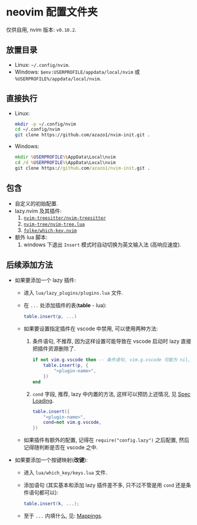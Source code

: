 # neovim 配置文件夹

仅供自用, nvim 版本: `v0.10.2`.

## 放置目录

- Linux: `~/.config/nvim`.
- Windows: `$env:USERPROFILE/appdata/local/nvim` 或 `%USERPROFILE%/appdata/local/nvim`.

## 直接执行

- Linux:

  ```bash
  mkdir -p ~/.config/nvim
  cd ~/.config/nvim
  git clone https://github.com/azazo1/nvim-init.git .
  ```

- Windows:

  ```bat
  mkdir %USERPROFILE%\AppData\Local\nvim
  cd /d %USERPROFILE%\AppData\Local\nvim
  git clone https://github.com/azazo1/nvim-init.git .
  ```

## 包含

- 自定义的初始配置.
- lazy.nvim 及其插件:
  1. [`nvim-treesitter/nvim-treesitter`](https://github.com/nvim-treesitter/nvim-treesitter)
  2. [`nvim-tree/nvim-tree.lua`](https://github.com/nvim-tree/nvim-tree.lua)
  3. [`folke/which-key.nvim`](https://github.com/folke/which-key.nvim)
- 额外 lua 脚本:
  1. windows 下退出 `Insert` 模式时自动切换为英文输入法 (高响应速度).

## 后续添加方法

- 如果要添加一个 lazy 插件:
  - 进入 `lua/lazy_plugins/plugins.lua` 文件.
  - 在 `...` 处添加插件的表(**table** - lua):

    ```lua
    table.insert(p, ...)
    ```

  - 如果要设置指定插件在 vscode 中禁用, 可以使用两种方法:

    1. 条件语句, 不推荐, 因为这样设置可能导致在 vscode 启动时 lazy 直接把插件资源删除了.

       ```lua
       if not vim.g.vscode then -- 条件语句, vim.g.vscode 可能为 nil, false, true.
           table.insert(p, {
               "<plugin-name>",
           })
       end
       ```

    2. `cond` 字段, 推荐, lazy 中内置的方法, 这样可以预防上述情况,
       见 [Spec Loading](https://lazy.folke.io/spec#spec-loading).

       ```lua
       table.insert({
           "<plugin-name>",
           cond=not vim.g.vscode,
       })
       ```

  - 如果插件有额外的配置, 记得在 `require("config.lazy")` 之后配置, 然后记得随判断是否在 vscode 之中.
- 如果要添加一个按键映射(**改键**):
  - 进入 `lua/which_key/keys.lua` 文件.
  - 添加语句 (其实基本和添加 lazy 插件差不多, 只不过不管是用 `cond` 还是条件语句都可以):

    ```lua
    table.insert(k, ...);
    ```

  - 至于 `...` 内填什么, 见: [Mappings](https://github.com/folke/which-key.nvim?tab=readme-ov-file#%EF%B8%8F-mappings).
